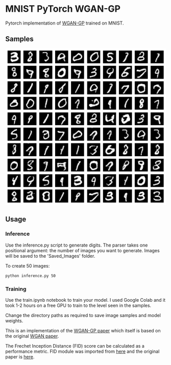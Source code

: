 # MNIST PyTorch WGAN-GP

Pytorch implementation of [WGAN-GP](https://arxiv.org/abs/1704.00028) trained on MNIST.

## Samples

![samples](https://github.com/theoclark/MNIST-PyTorch-WGAN-GP/blob/main/samples.png)

## Usage

### Inference

Use the inference.py script to generate digits. The parser takes one positional argument: the number of images you want to generate. Images will be saved to the 'Saved_Images' folder.

To create 50 images:

```bash
python inference.py 50
```

### Training

Use the train.ipynb notebook to train your model. I used Google Colab and it took 1-2 hours on a free GPU to train to the level seen in the samples.

Change the directory paths as required to save image samples and model weights.

This is an implementation of the [WGAN-GP paper](https://arxiv.org/abs/1704.00028) which itself is based on the original [WGAN paper](https://arxiv.org/abs/1701.07875).

The Frechet Inception Distance (FID) score can be calculated as a performance metric. FID module was imported from [here](https://github.com/mseitzer/pytorch-fid) and the original paper is [here](https://arxiv.org/abs/1706.08500).
